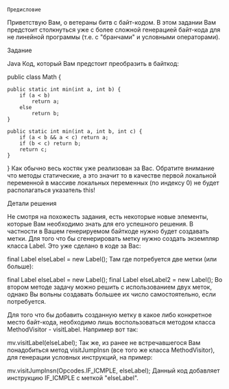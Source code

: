                                                                                                                                                                                                                                                                                                                                                                                                                                                                                                                 Предисловие

Приветствую Вам, о ветераны битв с байт-кодом. В этом задании Вам предстоит столкнуться уже с более сложной генерацией байт-кода для не линейной программы (т.е. с "бранчами" и условными операторами).

Задание

Java Код, который Вам предстоит преобразить в байткод:

public class Math {

    public static int min(int a, int b) {
        if (a < b)
            return a;
        else
            return b;
    }

    public static int min(int a, int b, int c) {
        if (a < b && a < c) return a;
        if (b < c) return b;
        return c;
    }

}
Как обычно весь костяк уже реализован за Вас. Обратите внимание что методы статические, а это значит то в качестве первой локальной переменной в массиве локальных переменных (по индексу 0) не будет располагаться указатель this!

Детали решения

Не смотря на похожесть задания, есть некоторые новые элементы, которые Вам необходимо знать для его успешного решения. В частности в Вашем генерируемом байткоде нужно будет создавать метки. Для того что бы сгенерировать метку нужно создать экземпляр класса Label. Это уже сделано в коде за Вас:

final Label elseLabel = new Label();
Там где потребуется две метки (или больше):

final Label elseLabel = new Label();
final Label elseLabel2 = new Label();
Во втором методе задачу можно решить с использованием двух меток, однако Вы вольны создавать большее их число самостоятельно, если потребуется.

Для того что бы добавить созданную метку в какое либо конкретное место байт-кода, необходимо лишь воспользоваться методом класса MethodVisitor - visitLabel. Например вот так:

mv.visitLabel(elseLabel);
Так же, из ранее не встречавшегося Вам понадобиться метод visitJumpInsn (все того же класса MethodVisitor), для генерации условных инструкций, на пример:

mv.visitJumpInsn(Opcodes.IF_ICMPLE, elseLabel);
Данный код добавляет инструкцию IF_ICMPLE с меткой "elseLabel".